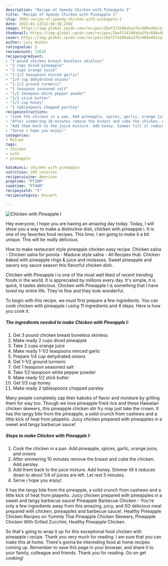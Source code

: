 ```yaml
---
description: "Recipe of Speedy Chicken with Pineapple I"
title: "Recipe of Speedy Chicken with Pineapple I"
slug: 3991-recipe-of-speedy-chicken-with-pineapple-i
date: 2022-01-13T22:04:50.230Z
image: https://img-global.cpcdn.com/recipes/2bef274100aba2fb/680x482cq70/chicken-with-pineapple-i-recipe-main-photo.jpg
thumbnail: https://img-global.cpcdn.com/recipes/2bef274100aba2fb/680x482cq70/chicken-with-pineapple-i-recipe-main-photo.jpg
cover: https://img-global.cpcdn.com/recipes/2bef274100aba2fb/680x482cq70/chicken-with-pineapple-i-recipe-main-photo.jpg
author: Lucy Hunter
ratingvalue: 5
reviewcount: 13626
recipeingredient:
- "3 pound chicken breast boneless skinless"
- "2 cups diced pineapple"
- "2 cups orange juice"
- "1-1/2 teaspoons minced garlic"
- "1/4 cup dehydrated onions"
- "1-1/2 ground turmeric"
- "1 teaspoon seasoned salt"
- "1/2 teaspoon white pepper powder"
- "1/2 stick butter"
- "1/3 cup honey"
- "2 tablespoons chopped parsley"
recipeinstructions:
- "Cook the chicken in a pan. Add pineapple, spices, garlic, orange juice, and onions"
- "After simmering 10 minutes remove the breast and cube the chicken. Add parsley."
- "Add them back to the juice mixture. Add honey. Simmer till it reduces down to about 1/4 of juices are left. Let rest 5 minutes."
- "Serve i hope you enjoy!"
categories:
- Recipe
tags:
- chicken
- with
- pineapple

katakunci: chicken with pineapple 
nutrition: 293 calories
recipecuisine: American
preptime: "PT28M"
cooktime: "PT40M"
recipeyield: "3"
recipecategory: Dessert

---
```



![Chicken with Pineapple I](https://img-global.cpcdn.com/recipes/2bef274100aba2fb/680x482cq70/chicken-with-pineapple-i-recipe-main-photo.jpg)

Hey everyone, I hope you are having an amazing day today. Today, I will show you a way to make a distinctive dish, chicken with pineapple i. It is one of my favorites food recipes. This time, I am going to make it a bit unique. This will be really delicious.

How to make restaurant style pineapple chicken easy recipe. Chicken salna - Chicken salna for porota - Madurai style salna - All Recipes Hub. Chicken baked with pineapple rings &amp; juice and molasses. Sweet pineapple and savory soy sauce season this flavorful chicken dish.

Chicken with Pineapple I is one of the most well liked of recent trending foods in the world. It is appreciated by millions every day. It's simple, it is quick, it tastes delicious. Chicken with Pineapple I is something that I have loved my entire life. They're fine and they look wonderful.


To begin with this recipe, we must first prepare a few ingredients. You can cook chicken with pineapple i using 11 ingredients and 4 steps. Here is how you cook it.

<!--inarticleads1-->

##### The ingredients needed to make Chicken with Pineapple I:

1. Get 3 pound chicken breast boneless skinless
1. Make ready 2 cups diced pineapple
1. Take 2 cups orange juice
1. Make ready 1-1/2 teaspoons minced garlic
1. Prepare 1/4 cup dehydrated onions
1. Get 1-1/2 ground turmeric
1. Get 1 teaspoon seasoned salt
1. Take 1/2 teaspoon white pepper powder
1. Make ready 1/2 stick butter
1. Get 1/3 cup honey
1. Make ready 2 tablespoons chopped parsley


Many people completely zap their kabobs of flavor and moisture by grilling them for way too. Though we love pineapple fried rice and these Hawaiian chicken skewers, this pineapple chicken stir fry may just take the crown. It has the tangy bite from the pineapple, a solid crunch from cashews and a little kick of heat from jalapeño. Juicy chicken prepared with pineapples in a sweet and tangy barbecue sauce! 

<!--inarticleads2-->

##### Steps to make Chicken with Pineapple I:

1. Cook the chicken in a pan. Add pineapple, spices, garlic, orange juice, and onions
1. After simmering 10 minutes remove the breast and cube the chicken. Add parsley.
1. Add them back to the juice mixture. Add honey. Simmer till it reduces down to about 1/4 of juices are left. Let rest 5 minutes.
1. Serve i hope you enjoy!


It has the tangy bite from the pineapple, a solid crunch from cashews and a little kick of heat from jalapeño. Juicy chicken prepared with pineapples in a sweet and tangy barbecue sauce! Pineapple Barbecue Chicken - You&#39;re only a few ingredients away from this amazing, juicy, and SO delicious meal prepared with chicken, pineapples and barbecue sauce!. Healthy Pineapple Chicken Recipes on Yummly Thai Pineapple Chicken Skewers, Pineapple Chicken With Grilled Zucchini, Healthy Pineapple Chicken. 

So that's going to wrap it up for this exceptional food chicken with pineapple i recipe. Thank you very much for reading. I am sure that you can make this at home. There's gonna be interesting food at home recipes coming up. Remember to save this page in your browser, and share it to your family, colleague and friends. Thank you for reading. Go on get cooking!
